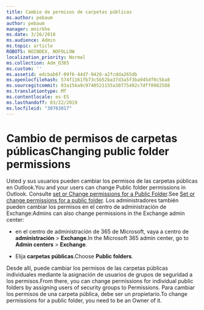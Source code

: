 ```yaml
---
title: Cambio de permisos de carpetas públicas
ms.author: pebaum
author: pebaum
manager: mnirkhe
ms.date: 3/26/2018
ms.audience: Admin
ms.topic: article
ROBOTS: NOINDEX, NOFOLLOW
localization_priority: Normal
ms.collection: Adm_O365
ms.custom: ''
ms.assetid: edcbab6f-09f6-44d7-9426-a2fcdda265db
ms.openlocfilehash: 574f1161fb73c5b52ba37d3a5f3ba945df0c5ba8
ms.sourcegitcommit: 03a156a9c9740521155a30775492c7dff0982588
ms.translationtype: MT
ms.contentlocale: es-ES
ms.lasthandoff: 03/22/2019
ms.locfileid: "30763017"
---
```

# <a name="changing-public-folder-permissions"></a><span data-ttu-id="0575c-102">Cambio de permisos de carpetas públicas</span><span class="sxs-lookup"><span data-stu-id="0575c-102">Changing public folder permissions</span></span>

<span data-ttu-id="0575c-103">Usted y sus usuarios pueden cambiar los permisos de las carpetas públicas en Outlook.</span><span class="sxs-lookup"><span data-stu-id="0575c-103">You and your users can change Public folder permissions in Outlook.</span></span> <span data-ttu-id="0575c-104">Consulte [set or Change permissions for a Public Folder](https://support.office.com/article/set-or-change-permissions-for-a-public-folder-b2e0440c-7873-48ec-9ff2-b1a20b723005).</span><span class="sxs-lookup"><span data-stu-id="0575c-104">See [Set or change permissions for a public folder](https://support.office.com/article/set-or-change-permissions-for-a-public-folder-b2e0440c-7873-48ec-9ff2-b1a20b723005).</span></span> <span data-ttu-id="0575c-105">Los administradores también pueden cambiar los permisos en el centro de administración de Exchange:</span><span class="sxs-lookup"><span data-stu-id="0575c-105">Admins can also change permissions in the Exchange admin center:</span></span>
  
- <span data-ttu-id="0575c-106">en el centro de administración de 365 de Microsoft, vaya a centro de **administración** \> **Exchange**.</span><span class="sxs-lookup"><span data-stu-id="0575c-106">In the Microsoft 365 admin center, go to **Admin centers** \> **Exchange**.</span></span>
    
- <span data-ttu-id="0575c-107">Elija **carpetas públicas**.</span><span class="sxs-lookup"><span data-stu-id="0575c-107">Choose **Public folders**.</span></span>
    
<span data-ttu-id="0575c-108">Desde allí, puede cambiar los permisos de las carpetas públicas individuales mediante la asignación de usuarios de grupos de seguridad a los permisos.</span><span class="sxs-lookup"><span data-stu-id="0575c-108">From there, you can change permissions for individual public folders by assigning users of security groups to Permissions.</span></span> <span data-ttu-id="0575c-109">Para cambiar los permisos de una carpeta pública, debe ser un propietario.</span><span class="sxs-lookup"><span data-stu-id="0575c-109">To change permissions for a public folder, you need to be an Owner of it.</span></span>
  

